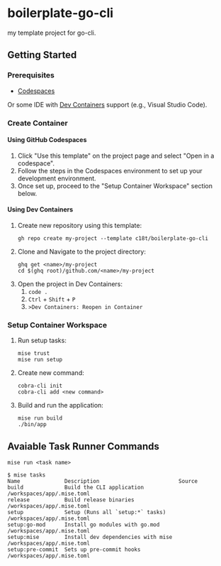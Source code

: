 # boilerplate-go-cli

my template project for go-cli.

## Getting Started

### Prerequisites

- [Codespaces](https://github.co.jp/features/codespaces)

Or some IDE with [Dev Containers](https://code.visualstudio.com/docs/devcontainers/containers)
support (e.g., Visual Studio Code).

### Create Container

#### Using GitHub Codespaces

1. Click "Use this template" on the project page and select "Open in a codespace".
2. Follow the steps in the Codespaces environment to set up your development environment.
3. Once set up, proceed to the "Setup Container Workspace" section below.

#### Using Dev Containers

1. Create new repository using this template:
   ```shell
   gh repo create my-project --template c18t/boilerplate-go-cli
   ```
2. Clone and Navigate to the project directory:
   ```shell
   ghq get <name>/my-project
   cd $(ghq root)/github.com/<name>/my-project
   ```
3. Open the project in Dev Containers:
   1. `code .`
   1. `Ctrl` + `Shift` + `P`
   1. `>Dev Containers: Reopen in Container`

### Setup Container Workspace

1. Run setup tasks:
   ```shell
   mise trust
   mise run setup
   ```
2. Create new command:
   ```shell
   cobra-cli init
   cobra-cli add <new command>
   ```
3. Build and run the application:
   ```shell
   mise run build
   ./bin/app
   ```

## Avaiable Task Runner Commands

`mise run <task name>`

```console
$ mise tasks
Name              Description                         Source
build             Build the CLI application           /workspaces/app/.mise.toml
release           Build release binaries              /workspaces/app/.mise.toml
setup             Setup (Runs all `setup:*` tasks)    /workspaces/app/.mise.toml
setup:go-mod      Install go modules with go.mod      /workspaces/app/.mise.toml
setup:mise        Install dev dependencies with mise  /workspaces/app/.mise.toml
setup:pre-commit  Sets up pre-commit hooks            /workspaces/app/.mise.toml
```
